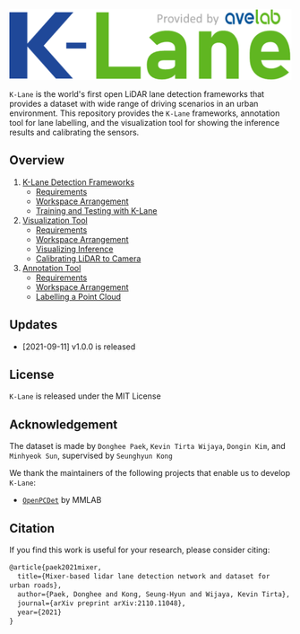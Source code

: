 ![image](./docs/imgs/logo_high_resolution.png)


`K-Lane` is the world's first open LiDAR lane detection frameworks that provides a dataset with wide range of driving scenarios in an urban environment. This repository provides the `K-Lane` frameworks, annotation tool for lane labelling, and the visualization tool for showing the inference results and calibrating the sensors.

## Overview 
1. [K-Lane Detection Frameworks](./docs/KLane.md)
      * [Requirements](./docs/KLane.md#Requirements)
      * [Workspace Arrangement](./docs/KLane.md#Workspace-Arrangement)
      * [Training and Testing with K-Lane](./docs/KLane.md#Training-Testing)
2. [Visualization Tool](./docs/visualization.md)
      * [Requirements](./docs/visualization.md#Requirements)
      * [Workspace Arrangement](./docs/visualization.md#Workspace-Arrangement)
      * [Visualizing Inference](./docs/visualization.md#Visualizing-Inference)
      * [Calibrating LiDAR to Camera](./docs/visualization.md#Calibrating-LiDAR-to-Camera)
3. [Annotation Tool](./docs/annotation.md)
      * [Requirements](./docs/annotation.md#Requirements)
      * [Workspace Arrangement](./docs/annotation.md#Workspace-Arrangement)
      * [Labelling a Point Cloud](./docs/annotation.md#Labelling-a-Point-Cloud)

## Updates
* [2021-09-11] v1.0.0 is released

## License
`K-Lane` is released under the MIT License

## Acknowledgement
The dataset is made by `Donghee Paek`, `Kevin Tirta Wijaya`, `Dongin Kim`, and `Minhyeok Sun`, supervised by `Seunghyun Kong`

We thank the maintainers of the following projects that enable us to develop `K-Lane`:
* [`OpenPCDet`](https://github.com/open-mmlab/OpenPCDet) by MMLAB

## Citation

If you find this work is useful for your research, please consider citing:
```
@article{paek2021mixer,
  title={Mixer-based lidar lane detection network and dataset for urban roads},
  author={Paek, Donghee and Kong, Seung-Hyun and Wijaya, Kevin Tirta},
  journal={arXiv preprint arXiv:2110.11048},
  year={2021}
}
```
